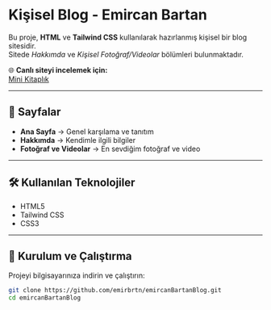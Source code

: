 # Kişisel Blog - Emircan Bartan

Bu proje, **HTML** ve **Tailwind CSS** kullanılarak hazırlanmış kişisel bir blog sitesidir.  
Sitede *Hakkımda* ve *Kişisel Fotoğraf/Videolar* bölümleri bulunmaktadır.

🌐 **Canlı siteyi incelemek için:**  
[Mini Kitaplık](mini-kitaplik-eosin.vercel.app)

---

## 📁 Sayfalar

- **Ana Sayfa** → Genel karşılama ve tanıtım  
- **Hakkımda** → Kendimle ilgili bilgiler  
- **Fotoğraf ve Videolar** → En sevdiğim fotoğraf ve video  

---

## 🛠️ Kullanılan Teknolojiler

- HTML5  
- Tailwind CSS  
- CSS3  

---

## 🚀 Kurulum ve Çalıştırma

Projeyi bilgisayarınıza indirin ve çalıştırın:

```bash
git clone https://github.com/emirbrtn/emircanBartanBlog.git
cd emircanBartanBlog
